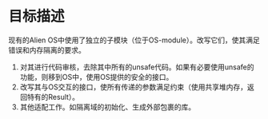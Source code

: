 # 目标描述

现有的Alien OS中使用了独立的子模块（位于OS-module）。改写它们，使其满足错误和内存隔离的要求。
1. 对其进行代码审核，去除其中所有的unsafe代码。如果有必要使用unsafe的功能，则移到OS中，使用OS提供的安全的接口。
2. 改写其与OS交互的接口，使所有传递的参数满足约束（使用共享堆内存，返回特有的Result）。
3. 其他适配工作。如隔离域的初始化、生成外部包裹的库。
